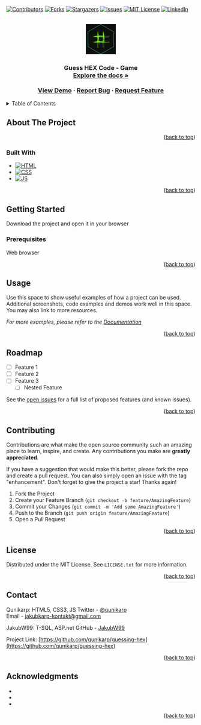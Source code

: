 <div id="top"></div>

<!-- PROJECT SHIELDS -->
[![Contributors][contributors-shield]][contributors-url]
[![Forks][forks-shield]][forks-url]
[![Stargazers][stars-shield]][stars-url]
[![Issues][issues-shield]][issues-url]
[![MIT License][license-shield]][license-url]
[![LinkedIn][linkedin-shield]][linkedin-url]



<!-- PROJECT LOGO -->
<br />
<div align="center">
  <a href="https://github.com/qunikarp/guessing-hex">
    <img src="./wwwroot/assets/project-logo.png" alt="Logo" width="80" height="80">
  </a>

<h3 align="center"Guess HEX Code - Game</h3>

  <p align="center">
    Guess HEX Code - Game
    <br />
    <a href="https://github.com/github_username/repo_name"><strong>Explore the docs »</strong></a>
    <br />
    <br />
    <a href="https://github.com/qunikarp/guessing-hex">View Demo</a> <!-- To update -->
    ·
    <a href="https://github.com/qunikarp/guessing-hex/issues">Report Bug</a>
    ·
    <a href="https://github.com/qunikarp/guessing-hex/issues">Request Feature</a>
  </p>
</div>



<!-- TABLE OF CONTENTS -->
<details>
  <summary>Table of Contents</summary>
  <ol>
    <li>
      <a href="#about-the-project">About The Project</a>
      <ul>
        <li><a href="#built-with">Built With</a></li>
      </ul>
    </li>
    <li>
      <a href="#getting-started">Getting Started</a>
      <ul>
        <li><a href="#prerequisites">Prerequisites</a></li>
      </ul>
    </li>
    <li><a href="#usage">Usage</a></li>
    <li><a href="#roadmap">Roadmap</a></li>
    <li><a href="#contributing">Contributing</a></li>
    <li><a href="#license">License</a></li>
    <li><a href="#contact">Contact</a></li>
    <li><a href="#acknowledgments">Acknowledgments</a></li>
  </ol>
</details>



<!-- ABOUT THE PROJECT -->
## About The Project

<!-- [![Product Name Screen Shot][product-screenshot]](https://example.com) TO UPDATE -->


<p align="right">(<a href="#top">back to top</a>)</p>



### Built With
* [![HTML][HTML5]][HTML5-url]
* [![CSS][CSS3]][CSS3-url]
* [![JS][JavaScript]][JavaScript-url] 
<!--
to upload
* [![MSSQL][MS-SQL]][MS-SQL-url]
* [![Aspnet][ASP.NET]][ASP.NET-url] -->

<p align="right">(<a href="#top">back to top</a>)</p>



<!-- GETTING STARTED -->
## Getting Started

Download the project and open it in your browser

### Prerequisites

Web browser


<p align="right">(<a href="#top">back to top</a>)</p>



<!-- USAGE EXAMPLES -->
## Usage

Use this space to show useful examples of how a project can be used. Additional screenshots, code examples and demos work well in this space. You may also link to more resources.

_For more examples, please refer to the [Documentation](https://example.com)_

<p align="right">(<a href="#top">back to top</a>)</p>



<!-- ROADMAP -->
## Roadmap

- [ ] Feature 1
- [ ] Feature 2
- [ ] Feature 3
    - [ ] Nested Feature

See the [open issues](https://github.com/qunikarp/guessing-hex/issues) for a full list of proposed features (and known issues).

<p align="right">(<a href="#top">back to top</a>)</p>



<!-- CONTRIBUTING -->
## Contributing

Contributions are what make the open source community such an amazing place to learn, inspire, and create. Any contributions you make are **greatly appreciated**.

If you have a suggestion that would make this better, please fork the repo and create a pull request. You can also simply open an issue with the tag "enhancement".
Don't forget to give the project a star! Thanks again!

1. Fork the Project
2. Create your Feature Branch (`git checkout -b feature/AmazingFeature`)
3. Commit your Changes (`git commit -m 'Add some AmazingFeature'`)
4. Push to the Branch (`git push origin feature/AmazingFeature`)
5. Open a Pull Request

<p align="right">(<a href="#top">back to top</a>)</p>



<!-- LICENSE -->
## License

Distributed under the MIT License. See `LICENSE.txt` for more information.

<p align="right">(<a href="#top">back to top</a>)</p>



<!-- CONTACT -->
## Contact
Qunikarp: HTML5, CSS3, JS
Twitter - [@qunikarp](https://twitter.com/qunikarp)<br>
Email - jakubkarp-kontakt@gmail.com

JakubW99: T-SQL, ASP.net
GitHub - [JakubW99](https://github.com/JakubW99)

Project Link: [https://github.com/qunikarp/guessing-hex](https://github.com/qunikarp/guessing-hex)

<p align="right">(<a href="#top">back to top</a>)</p>



<!-- ACKNOWLEDGMENTS -->
## Acknowledgments

* []()
* []()
* []()

<p align="right">(<a href="#top">back to top</a>)</p>



<!-- MARKDOWN LINKS & IMAGES -->
<!-- https://www.markdownguide.org/basic-syntax/#reference-style-links -->
[contributors-shield]: https://img.shields.io/github/contributors/qunikarp/guessing-hex.svg?style=for-the-badge
[contributors-url]: https://github.com/qunikarp/guessing-hex/graphs/contributors
[forks-shield]: https://img.shields.io/github/forks/qunikarp/guessing-hex.svg?style=for-the-badge
[forks-url]: https://github.com/qunikarp/guessing-hex/network/members
[stars-shield]: https://img.shields.io/github/stars/qunikarp/guessing-hex.svg?style=for-the-badge
[stars-url]: https://github.com/qunikarp/guessing-hex/stargazers
[issues-shield]: https://img.shields.io/github/issues/qunikarp/guessing-hex.svg?style=for-the-badge
[issues-url]: https://github.com/qunikarp/guessing-hex/issues
[license-shield]: https://img.shields.io/github/license/othneildrew/Best-README-Template.svg?style=for-the-badge
[license-url]: https://github.com/qunikarp/guessing-hex/blob/master/LICENSE.txt
[linkedin-shield]: https://img.shields.io/badge/-LinkedIn-black.svg?style=for-the-badge&logo=linkedin&colorB=555
[linkedin-url]: https://linkedin.com/in/jakub-karp
[product-screenshot]: images/screenshot.png
[Next.js]: https://img.shields.io/badge/next.js-000000?style=for-the-badge&logo=nextdotjs&logoColor=white
[Next-url]: https://nextjs.org/
[React.js]: https://img.shields.io/badge/React-20232A?style=for-the-badge&logo=react&logoColor=61DAFB
[React-url]: https://reactjs.org/
[Vue.js]: https://img.shields.io/badge/Vue.js-35495E?style=for-the-badge&logo=vuedotjs&logoColor=4FC08D
[Vue-url]: https://vuejs.org/
[Angular.io]: https://img.shields.io/badge/Angular-DD0031?style=for-the-badge&logo=angular&logoColor=white
[Angular-url]: https://angular.io/
[Svelte.dev]: https://img.shields.io/badge/Svelte-4A4A55?style=for-the-badge&logo=svelte&logoColor=FF3E00
[Svelte-url]: https://svelte.dev/
[Laravel.com]: https://img.shields.io/badge/Laravel-FF2D20?style=for-the-badge&logo=laravel&logoColor=white
[Laravel-url]: https://laravel.com
[Bootstrap.com]: https://img.shields.io/badge/Bootstrap-563D7C?style=for-the-badge&logo=bootstrap&logoColor=white
[Bootstrap-url]: https://getbootstrap.com
[JQuery.com]: https://img.shields.io/badge/jQuery-0769AD?style=for-the-badge&logo=jquery&logoColor=white
[JQuery-url]: https://jquery.com 
[HTML5]: https://img.shields.io/badge/html5-323330?style=for-the-badge&logo=html5&logoColor=F06529
[HTML5-url]: https://developer.mozilla.org/en-US/docs/Web/HTML
[CSS3]: https://img.shields.io/badge/css3-323330?style=for-the-badge&logo=css3&logoColor=2965f1
[CSS3-url]: https://developer.mozilla.org/en-US/docs/Web/CSS
[JavaScript]: https://img.shields.io/badge/JavaScript-323330?style=for-the-badge&logo=javascript&logoColor=F0DB4F
[JavaScript-url]: https://developer.mozilla.org/en-US/docs/Web/javascript
[license-shield]: https://img.shields.io/github/license/othneildrew/Best-README-Template.svg?style=for-the-badge
[license-url]: https://github.com/othneildrew/Best-README-Template/blob/master/LICENSE.txt
[linkedin-shield]: https://img.shields.io/badge/-LinkedIn-black.svg?style=for-the-badge&logo=linkedin&colorB=555
[ASP.NET]:
[ASP.NET-url]:
[MS-SQL]:
[MS-SQL-url]: 
